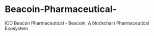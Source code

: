 # Beacoin-Pharmaceutical-
ICO Beacon Pharmaceutical - Beacoin.   A  blockchain Pharmaceutical Ecosystem
